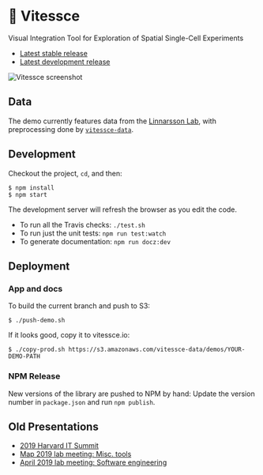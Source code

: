 # 🚄  Vitessce

Visual Integration Tool for Exploration of Spatial Single-Cell Experiments

- [Latest stable release](https://hms-dbmi.github.io/vitessce/)
- [Latest development release](https://hms-dbmi.github.io/vitessce/dev.html)

![Vitessce screenshot](https://user-images.githubusercontent.com/730388/58634506-78472580-82b9-11e9-9df8-a1362de73818.png)

## Data

The demo currently features data from the
[Linnarsson Lab](http://linnarssonlab.org/osmFISH/availability/),
with preprocessing done by [`vitessce-data`](https://github.com/hms-dbmi/vitessce-data).

## Development

Checkout the project, `cd`, and then:

```
$ npm install
$ npm start
```

The development server will refresh the browser as you edit the code.

- To run all the Travis checks: `./test.sh`
- To run just the unit tests: `npm run test:watch`
- To generate documentation: `npm run docz:dev`

## Deployment

### App and docs

To build the current branch and push to S3:

```
$ ./push-demo.sh
```

If it looks good, copy it to vitessce.io:

```
$ ./copy-prod.sh https://s3.amazonaws.com/vitessce-data/demos/YOUR-DEMO-PATH
```

### NPM Release

New versions of the library are pushed to NPM by hand:
Update the version number in `package.json` and run `npm publish`.

## Old Presentations

- [2019 Harvard IT Summit](https://docs.google.com/presentation/d/1eYDMedzhQtcClB2cIBo17hlaSSAu_-vzkG4LY_mGGQ8/edit#slide=id.p)
- [Map 2019 lab meeting: Misc. tools](https://docs.google.com/presentation/d/1TaC68-r6bosnwi05BZ5bNh9tzeXsxyqmBo1gFZDxhGM/edit#slide=id.p)
- [April 2019 lab meeting: Software engineering](https://docs.google.com/presentation/d/1uW3J83LYaa67M9ZKe15AQw_h06QiFJBzpBickbRFcCY/edit#slide=id.p)
